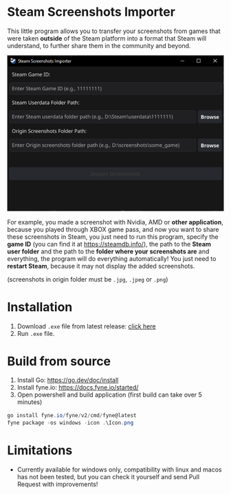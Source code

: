 # Steam Screenshots Importer

This little program allows you to transfer your screenshots from games that were taken **outside** of the Steam platform into a format that Steam will understand, to further share them in the community and beyond.

![UI](docs/image.png)

For example, you made a screenshot with Nvidia, AMD or **other application**, because you played through XBOX game pass, and now you want to share these screenshots in Steam, you just need to run this program, specify the **game ID** (you can find it at https://steamdb.info/), the path to the **Steam user folder** and the path to the **folder where your screenshots are** and everything, the program will do everything automatically! You just need to **restart Steam**, because it may not display the added screenshots.

(screenshots in origin folder must be `.jpg`, `.jpeg` or `.png`)

# Installation
1. Download `.exe` file from latest release: [click here](https://github.com/Keonik1/Steam-Screenshots-Importer/releases/latest/download/steam-screenshots-importer.exe)
2. Run `.exe` file.

# Build from source
1. Install Go: https://go.dev/doc/install
2. Install fyne.io: https://docs.fyne.io/started/
3. Open powershell and build application (first build can take over 5 minutes)
```powershell
go install fyne.io/fyne/v2/cmd/fyne@latest
fyne package -os windows -icon .\Icon.png
```

# Limitations
- Currently available for windows only, compatibility with linux and macos has not been tested, but you can check it yourself and send Pull Request with improvements!
